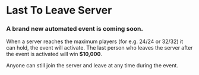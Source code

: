 # Last To Leave Server

### A brand new automated event is coming soon.

When a server reaches the maximum players \(for e.g. 24/24 or 32/32\) it can hold, the event will activate. The last person who leaves the server after the event is activated will win **$10,000**.

Anyone can still join the server and leave at any time during the event.

